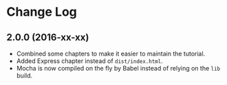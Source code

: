 # Change Log

## 2.0.0 (2016-xx-xx)

- Combined some chapters to make it easier to maintain the tutorial.
- Added Express chapter instead of `dist/index.html`.
- Mocha is now compiled on the fly by Babel instead of relying on the `lib` build.

